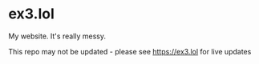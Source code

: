 # ex3.lol
My website. It's really messy. 

This repo may not be updated - please see https://ex3.lol for live updates